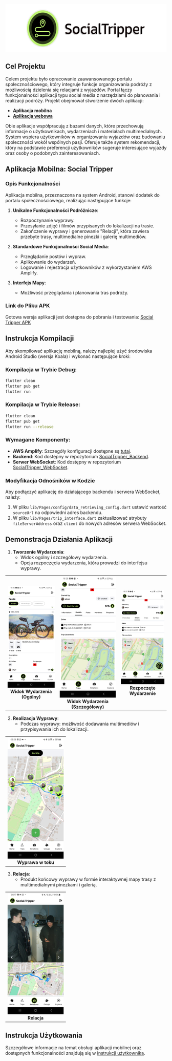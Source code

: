 <p align="center">
   <img src="media/header.svg" alt="Logo" height="150" />
</p>

## Cel Projektu
Celem projektu było opracowanie zaawansowanego portalu społecznościowego, który integruje funkcje organizowania podróży z możliwością dzielenia się relacjami z wyjazdów. Portal łączy funkcjonalności aplikacji typu social media z narzędziami do planowania i realizacji podróży. Projekt obejmował stworzenie dwóch aplikacji:

- **Aplikacja mobilna**
- [**Aplikacja webowa**](https://github.com/Lehito15/social_tripper_frontend)

Obie aplikacje współpracują z bazami danych, które przechowują informacje o użytkownikach, wydarzeniach i materiałach multimedialnych. System wspiera użytkowników w organizowaniu wyjazdów oraz budowaniu społeczności wokół wspólnych pasji. Oferuje także system rekomendacji, który na podstawie preferencji użytkowników sugeruje interesujące wyjazdy oraz osoby o podobnych zainteresowaniach. 

## Aplikacja Mobilna: Social Tripper
### Opis Funkcjonalności
Aplikacja mobilna, przeznaczona na system Android, stanowi dodatek do portalu społecznościowego, realizując następujące funkcje:

1. **Unikalne Funkcjonalności Podróżnicze**:
   - Rozpoczynanie wyprawy.
   - Przesyłanie zdjęć i filmów przypisanych do lokalizacji na trasie.
   - Zakończenie wyprawy i generowanie "Relacji", która zawiera przebyte trasy, multimedialne pinezki i galerię multimediów.

2. **Standardowe Funkcjonalności Social Media**:
   - Przeglądanie postów i wypraw.
   - Aplikowanie do wydarzeń.
   - Logowanie i rejestracja użytkowników z wykorzystaniem AWS Amplify.

3. **Interfejs Mapy**:
   - Możliwość przeglądania i planowania tras podróży.

### Link do Pliku APK
Gotowa wersja aplikacji jest dostępna do pobrania i testowania: [Social Tripper APK](https://apkfab.com/socialtrippermobile/com.example.social_tripper_mobile/apk?h=4cdd19b24d161b30b1885665a9ade39317a36015470e0fa306bbbec5a185225c)

## Instrukcja Kompilacji
Aby skompilować aplikację mobilną, należy najlepiej użyć środowiska Android Studio (wersja Koala) i wykonać następujące kroki:

### Kompilacja w Trybie Debug:
```bash
flutter clean
flutter pub get
flutter run
```

### Kompilacja w Trybie Release:
```bash
flutter clean
flutter pub get
flutter run --release
```

### Wymagane Komponenty:
- **AWS Amplify**: Szczegóły konfiguracji dostępne są [tutaj](https://docs.amplify.aws/gen1/flutter/start/project-setup/prerequisites/).
- **Backend**: Kod dostępny w repozytorium [SocialTripper_Backend](https://github.com/Lehito15/SocialTripper_Backend).
- **Serwer WebSocket**: Kod dostępny w repozytorium [SocialTripper_WebSocket](https://github.com/betonowylukasz/SocialTripper_WebSocket).

### Modyfikacja Odnośników w Kodzie
Aby podłączyć aplikację do działającego backendu i serwera WebSocket, należy:
1. W pliku `lib/Pages/config/data_retrieving_config.dart` ustawić wartość `sourceUrl` na odpowiedni adres backendu.
2. W pliku `lib/Pages/trip_interface.dart` zaktualizować atrybuty `fileServerAddress` oraz `client` do nowych adresów serwera WebSocket.

## Demonstracja Działania Aplikacji
1. **Tworzenie Wydarzenia**: 
   - Widok ogólny i szczegółowy wydarzenia. 
   - Opcja rozpoczęcia wydarzenia, która prowadzi do interfejsu wyprawy.

<table>
  <tr>
    <td align="center"><img src="media/wydarzenie.jpg" alt="Widok Wydarzenia (Ogólny)" width="175"/><br><b>Widok Wydarzenia (Ogólny)</b></td>
    <td align="center"><img src="media/wydarzenie_detail.jpg" alt="Widok Wydarzenia (Szczegółowy)" width="175"/><br><b>Widok Wydarzenia (Szczegółowy)</b></td>
    <td align="center"><img src="media/wydarzenie_start.jpg" alt="Rozpoczęte wydarzenie (Odnośnik w postaci FAB)" width="175"/><br><b>Rozpoczęte Wydarzenie</b></td>
  </tr>
</table>

2. **Realizacja Wyprawy**:
   - Podczas wyprawy: możliwość dodawania multimediów i przypisywania ich do lokalizacji.

<table>
  <tr>
    <td align="center"><img src="media/wyprawa.jpg" alt="Wyprawa w toku" width="175"/><br><b>Wyprawa w toku</b></td>
  </tr>
</table>

3. **Relacja**:
   - Produkt końcowy wyprawy w formie interaktywnej mapy trasy z multimedialnymi pinezkami i galerią.

<table>
  <tr>
    <td align="center"><img src="media/relacja.jpg" alt="Relacja" width="175"/><br><b>Relacja</b></td>
  </tr>
</table>



## Instrukcja Użytkowania
Szczegółowe informacje na temat obsługi aplikacji mobilnej oraz dostępnych funkcjonalności znajdują się w [instrukcji użytkownika](SocialTripperMobile-Manual.pdf).
